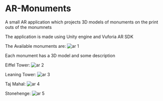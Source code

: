 # AR-Monuments
A small AR application which projects 3D models of monuments on the print outs of the monumnets


The application is made using Unity engine and Vuforia AR SDK


The Available monuments are:
![ar 1](https://user-images.githubusercontent.com/80614118/197482349-079bed1c-3386-40ae-b8f4-e9cedc8a5e96.png)

Each monument has a 3D model and some description

Eiffel Tower:
![ar 2](https://user-images.githubusercontent.com/80614118/197482519-0ab6328f-eeb9-4228-b004-4b987befd592.png)

Leaning Tower:
![ar 3 ](https://user-images.githubusercontent.com/80614118/197482554-ea89fbd3-03c8-48c3-a65d-cf0675317f2c.png)

Taj Mahal:
![ar 4](https://user-images.githubusercontent.com/80614118/197482583-99f53b17-5acc-4f98-8445-537011c431d3.png)

Stonehenge:
![ar 5](https://user-images.githubusercontent.com/80614118/197482649-26d1ac10-fa5c-44ec-a37f-7a01c07c880e.png)
